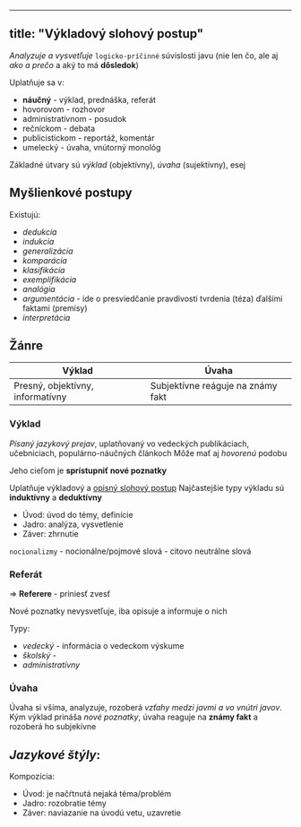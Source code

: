 
---
title: "Výkladový slohový postup"
---

*Analyzuje a vysvetľuje* `logicko-príčinné` súvislosti javu (nie len čo, ale aj *ako a prečo* a aký to má **dôsledok**)

Uplatňuje sa v:
- **náučný** - výklad, prednáška, referát
- hovorovom - rozhovor
- administratívnom - posudok
- rečníckom - debata
- publicistickom - reportáž, komentár
- umelecký - úvaha, vnútorný monológ

Základné útvary sú *výklad* (objektívny), *úvaha* (sujektívny), esej

## Myšlienkové postupy

Existujú:
- *dedukcia*
- *indukcia*
- *generalizácia*
- *komparácia*
- *klasifikácia*
- *exemplifikácia*
- *analógia*
- *argumentácia* - ide o presviedčanie pravdivosti tvrdenia (téza) ďalšími faktami (premisy)
- *interpretácia*

## Žánre

| Výklad                           | Úvaha |
| -------------------------------- | ----- |
| Presný, objektívny, informatívny | Subjektívne reáguje na známy fakt      |

### Výklad

*Písaný jazykový prejav*, uplatňovaný vo vedeckých publikáciach, učebniciach, populárno-náučných článkoch
Môže mať aj *hovorenú* podobu

Jeho cieľom je **sprístupniť nové poznatky**

Uplatňuje výkladový a [opisný slohový postup](sjl/opisný-slohový-postup.md)
Najčastejšie typy výkladu sú **induktívny** a **deduktívny**

- Úvod: úvod do témy, definície
- Jadro: analýza, vysvetlenie
- Záver: zhrnutie

`nocionalizmy` - nocionálne/pojmové slová - citovo neutrálne slová

### Referát

=> $\textbf{Referere}$ - priniesť zvesť

Nové poznatky nevysvetľuje, iba opisuje a informuje o nich

Typy:
- *vedecký* - informácia o vedeckom výskume
- *školský* - 
- *administratívny*

### Úvaha

Úvaha si všíma, analyzuje, rozoberá *vzťahy medzi javmi a vo vnútri javov*.
Kým výklad prináša *nové poznatky*, úvaha reaguje na **známy fakt** a rozoberá ho subjekívne

*Jazykové štýly*:
- 

Kompozícia:
- Úvod: je načŕtnutá nejaká téma/problém
- Jadro: rozobratie témy
- Záver: naviazanie na úvodú vetu, uzavretie
